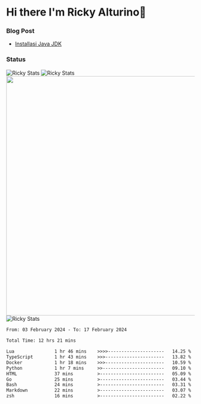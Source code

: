 # Hi there I'm Ricky Alturino👋

### Blog Post

<!-- BLOG-POST-LIST:START -->

- [Installasi Java JDK](https://onirutla.medium.com/installasi-java-jdk-ec701beeb5cb?source=rss-d9d81c918cc9------2)
<!-- BLOG-POST-LIST:END -->

### Status

<img align="center" alt="Ricky Stats" src="https://github-readme-stats.vercel.app/api?username=Alturino&theme=dark&show_icons=true&hide_border=false" />
<img align="center" alt="Ricky Stats" src="https://github-readme-stats.vercel.app/api/top-langs/?username=Alturino&theme=dark&show_icons=true&layout=compact"/>
<img align="center" width="640px" src="https://github-readme-stats.vercel.app/api/wakatime?username=Alturino&layout=compact&hide_border=true&theme=dark">
<img align="center" alt="Ricky Stats" src="https://leetcard.jacoblin.cool/onirutla?border=0&radius=20&ext=activity"/>

<!--START_SECTION:waka-->

```txt
From: 03 February 2024 - To: 17 February 2024

Total Time: 12 hrs 21 mins

Lua               1 hr 46 mins    >>>>---------------------   14.25 %
TypeScript        1 hr 43 mins    >>>----------------------   13.82 %
Docker            1 hr 18 mins    >>>----------------------   10.59 %
Python            1 hr 7 mins     >>-----------------------   09.10 %
HTML              37 mins         >------------------------   05.09 %
Go                25 mins         >------------------------   03.44 %
Bash              24 mins         >------------------------   03.31 %
Markdown          22 mins         >------------------------   03.07 %
zsh               16 mins         >------------------------   02.22 %
```

<!--END_SECTION:waka-->

